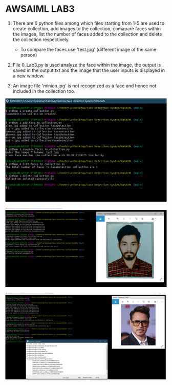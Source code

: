 # AWSAIML LAB3

1. There are 6 python files among which files starting from 1-5 are used to create collection, add images to the collection, comapare faces within the images, list the number of faces added to the collection and delete the collection respectively.
    * To compare the faces use 'test.jpg' (different image of the same person)
    
2. File 0_Lab3.py is used analyze the face within the image, the output is saved in the output.txt and the image that the user inputs is displayed in a new window.

3. An image file 'minion.jpg' is not recognized as a face and hence not included in the collection too.

![Screenshot1](img/Screenshot1.png)

![Screenshot2](img/Screenshot2.png)

![Screenshot3](img/Screenshot3.png)
